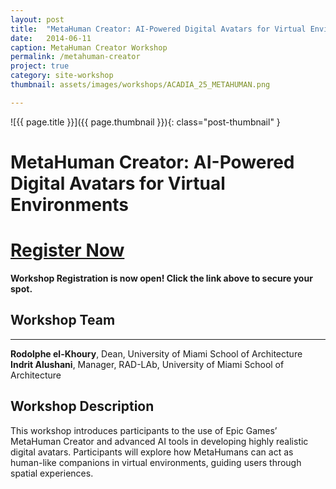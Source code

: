 ```yaml
---
layout: post
title:  "MetaHuman Creator: AI-Powered Digital Avatars for Virtual Environments"
date:   2014-06-11
caption: MetaHuman Creator Workshop
permalink: /metahuman-creator
project: true
category: site-workshop
thumbnail: assets/images/workshops/ACADIA_25_METAHUMAN.png

---
```


![{{ page.title }}]({{ page.thumbnail }}){: class="post-thumbnail" }

# MetaHuman Creator: AI-Powered Digital Avatars for Virtual Environments

# [Register Now](https://www.eventbrite.com/e/acadia-2025-conference-tickets-1559581102059?aff=oddtdtcreator)

**Workshop Registration is now open! Click the link above to secure your spot.**

## Workshop Team
---

**Rodolphe el-Khoury**, Dean, University of Miami School of Architecture  
**Indrit Alushani**, Manager, RAD-LAb, University of Miami School of Architecture

## Workshop Description
This workshop introduces participants to the use of Epic Games’ MetaHuman Creator and advanced AI tools in developing highly realistic digital avatars. Participants will explore how MetaHumans can act as human-like companions in virtual environments, guiding users through spatial experiences.


